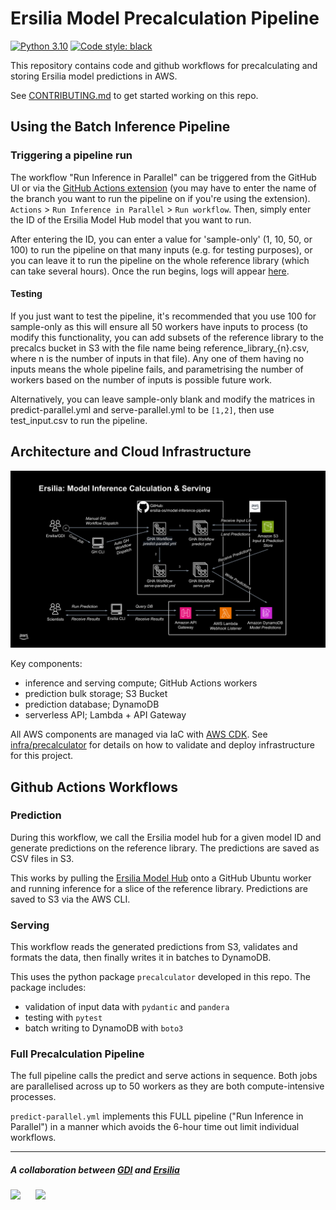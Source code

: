 # Ersilia Model Precalculation Pipeline

[![Python 3.10](https://img.shields.io/badge/python-3.10-blue.svg)](https://www.python.org/downloads/release/python-370/) [![Code style: black](https://img.shields.io/badge/code%20style-black-000000.svg?logo=Python&logoColor=white)](https://github.com/psf/black)



This repository contains code and github workflows for precalculating and storing Ersilia model predictions in AWS.

See [CONTRIBUTING.md](CONTRIBUTING.md) to get started working on this repo.

## Using the Batch Inference Pipeline

### Triggering a pipeline run

The workflow "Run Inference in Parallel" can be triggered from the GitHub UI or via the [GitHub Actions extension](https://marketplace.visualstudio.com/items?itemName=GitHub.vscode-github-actions) (you may have to enter the name of the branch you want to run the pipeline on if you're using the extension). `Actions` > `Run Inference in Parallel` > `Run workflow`. Then, simply enter the ID of the Ersilia Model Hub model that you want to run.

After entering the ID, you can enter a value for 'sample-only' (1, 10, 50, or 100) to run the pipeline on that many inputs (e.g. for testing purposes), or you can leave it to run the pipeline on the whole reference library (which can take several hours). Once the run begins, logs will appear [here](https://github.com/ersilia-os/model-inference-pipeline/actions).

#### Testing
If you just want to test the pipeline, it's recommended that you use 100 for sample-only as this will ensure all 50 workers have inputs to process (to modify this functionality, you can add subsets of the reference library to the precalcs bucket in S3 with the file name being reference_library_{n}.csv, where n is the number of inputs in that file). Any one of them having no inputs means the whole pipeline fails, and parametrising the number of workers based on the number of inputs is possible future work.

Alternatively, you can leave sample-only blank and modify the matrices in predict-parallel.yml and serve-parallel.yml to be `[1,2]`, then use test_input.csv to run the pipeline.

## Architecture and Cloud Infrastructure

![architecture diagram](docs/architecture-diagram.png)

Key components:
- inference and serving compute; GitHub Actions workers
- prediction bulk storage; S3 Bucket
- prediction database; DynamoDB
- serverless API; Lambda + API Gateway

All AWS components are managed via IaC with [AWS CDK](https://aws.amazon.com/cdk/). See [infra/precalculator](infra/precalculator/README.md) for details on how to validate and deploy infrastructure for this project.

## Github Actions Workflows

### Prediction

During this workflow, we call the Ersilia model hub for a given model ID and generate predictions on the reference library. The predictions are saved as CSV files in S3.

This works by pulling the [Ersilia Model Hub](https://github.com/ersilia-os/ersilia) onto a GitHub Ubuntu worker and running inference for a slice of the reference library. Predictions are saved to S3 via the AWS CLI.

### Serving

This workflow reads the generated predictions from S3, validates and formats the data, then finally writes it in batches to DynamoDB.

This uses the python package `precalculator` developed in this repo. The package includes:

- validation of input data with `pydantic` and `pandera`
- testing with `pytest`
- batch writing to DynamoDB with `boto3`

### Full Precalculation Pipeline

The full pipeline calls the predict and serve actions in sequence. Both jobs are parallelised across up to 50 workers as they are both compute-intensive processes.

`predict-parallel.yml` implements this FULL pipeline ("Run Inference in Parallel") in a manner which avoids the 6-hour time out limit individual workflows.


---

##### A collaboration between [GDI](https://github.com/good-data-institute) and [Ersilia](https://github.com/ersilia-os)

<div id="top"></div>
<img src="https://avatars.githubusercontent.com/u/75648991?s=200&v=4" height="50" style="margin-right: 20px">
<img src="https://raw.githubusercontent.com/ersilia-os/ersilia/master/assets/Ersilia_Plum.png" height="50">
